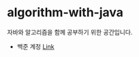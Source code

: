 # algorithm-with-java
자바와 알고리즘을 함께 공부하기 위한 공간입니다.

- 백준 계정 [Link](https://www.acmicpc.net/user/yellow2041)